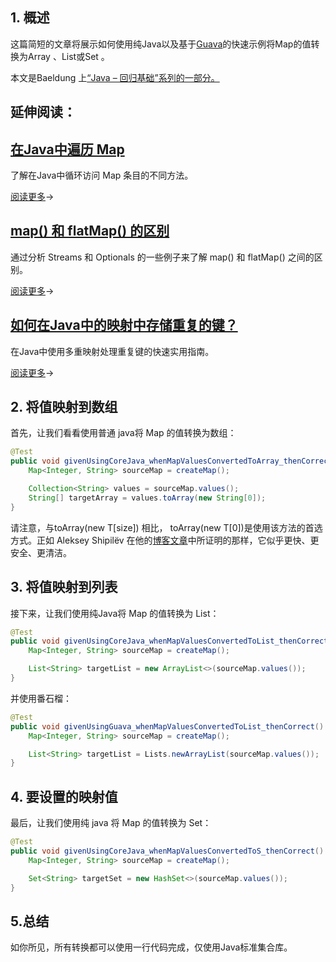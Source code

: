 ## 1. 概述

这篇简短的文章将展示如何使用纯Java以及基于[Guava](https://code.google.com/p/guava-libraries/)的快速示例将Map的值转换为Array 、List或Set 。

本文是Baeldung 上[“Java – 回归基础”系列的一部分。](https://www.baeldung.com/java-tutorial)

## 延伸阅读：

## [在Java中遍历 Map](https://www.baeldung.com/java-iterate-map)

了解在Java中循环访问 Map 条目的不同方法。

[阅读更多](https://www.baeldung.com/java-iterate-map)→

## [map() 和 flatMap() 的区别](https://www.baeldung.com/java-difference-map-and-flatmap)

通过分析 Streams 和 Optionals 的一些例子来了解 map() 和 flatMap() 之间的区别。

[阅读更多](https://www.baeldung.com/java-difference-map-and-flatmap)→

## [如何在Java中的映射中存储重复的键？](https://www.baeldung.com/java-map-duplicate-keys)

在Java中使用多重映射处理重复键的快速实用指南。

[阅读更多](https://www.baeldung.com/java-map-duplicate-keys)→

## 2. 将值映射到数组

首先，让我们看看使用普通 java将 Map 的值转换为数组：

```java
@Test
public void givenUsingCoreJava_whenMapValuesConvertedToArray_thenCorrect() {
    Map<Integer, String> sourceMap = createMap();

    Collection<String> values = sourceMap.values();
    String[] targetArray = values.toArray(new String[0]);
}
```

请注意，与toArray(new T[size]) 相比， toArray(new T[0])是使用该方法的首选方式。正如 Aleksey Shipilëv 在他的[博客文章](https://shipilev.net/blog/2016/arrays-wisdom-ancients/#_conclusion)中所证明的那样，它似乎更快、更安全、更清洁。

## 3. 将值映射到列表

接下来，让我们使用纯Java将 Map 的值转换为 List：

```java
@Test
public void givenUsingCoreJava_whenMapValuesConvertedToList_thenCorrect() {
    Map<Integer, String> sourceMap = createMap();

    List<String> targetList = new ArrayList<>(sourceMap.values());
}
```

并使用番石榴：

```java
@Test
public void givenUsingGuava_whenMapValuesConvertedToList_thenCorrect() {
    Map<Integer, String> sourceMap = createMap();

    List<String> targetList = Lists.newArrayList(sourceMap.values());
}
```

## 4. 要设置的映射值

最后，让我们使用纯 java 将 Map 的值转换为 Set：

```java
@Test
public void givenUsingCoreJava_whenMapValuesConvertedToS_thenCorrect() {
    Map<Integer, String> sourceMap = createMap();

    Set<String> targetSet = new HashSet<>(sourceMap.values());
}
```

## 5.总结

如你所见，所有转换都可以使用一行代码完成，仅使用Java标准集合库。